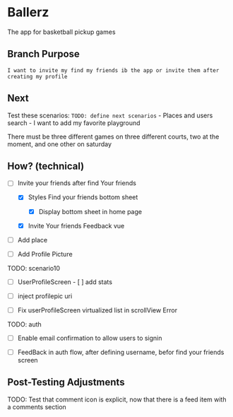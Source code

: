 # Ballerz
The app for basketball pickup games


## Branch Purpose
    I want to invite my find my friends ib the app or invite them after creating my profile
## Next 
Test these scenarios:
    `TODO: define next scenarios` 
    - Places and users search
    - I want to add my favorite playground
        
There must be three different games on three different courts, two at the moment, and one other on saturday


## How? (technical)

- [ ] Invite your friends after find Your friends
    - [x] Styles Find your friends bottom sheet
        - [x] Display bottom sheet in home page
    - [x] Invite Your friends Feedback vue





- [ ] Add place
- [ ] Add Profile Picture







TODO: scenario10
- [ ] UserProfileScreen
            - [ ] add stats
* [ ] inject profilepic uri
* [ ] Fix userProfileScreen virtualized list in scrollView Error


TODO: auth
* [ ] Enable email confirmation to allow users to signin 
- [ ] FeedBack in auth flow, after defining username, befor find your friends screen






## Post-Testing Adjustments
TODO: Test that comment icon is explicit, now that there is a feed item with a comments section
